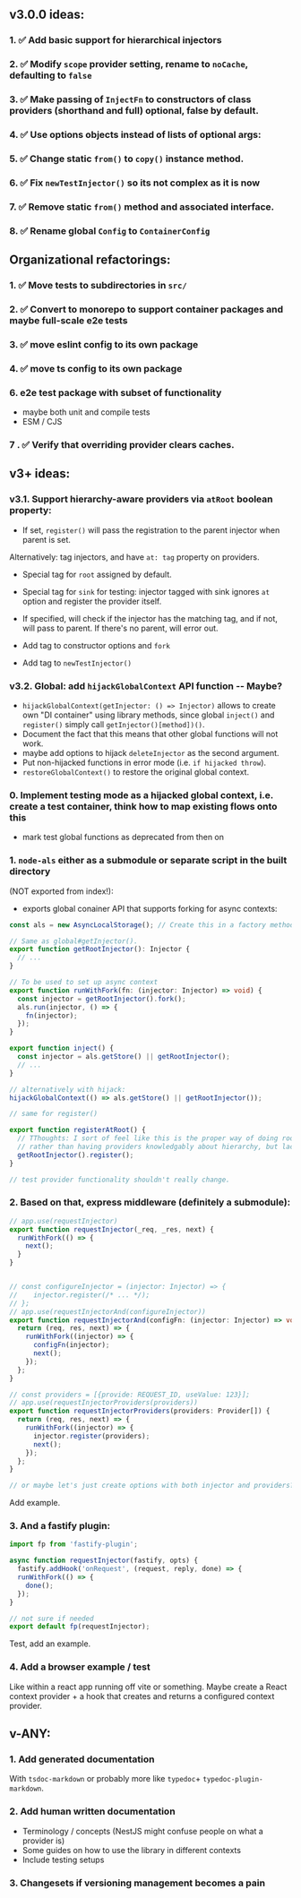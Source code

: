 ## v3.0.0 ideas:

### 1. ✅ Add basic support for hierarchical injectors

### 2. ✅ Modify `scope` provider setting, rename to `noCache`, defaulting to `false`

### 3. ✅ Make passing of `InjectFn` to constructors of class providers (shorthand and full) optional, false by default.

### 4. ✅ Use options objects instead of lists of optional args:

### 5. ✅ Change static `from()` to `copy()` instance method.

### 6. ✅ Fix `newTestInjector()` so its not complex as it is now

### 7. ✅ Remove static `from()` method and associated interface.

### 8. ✅ Rename global `Config` to `ContainerConfig`

## Organizational refactorings:

### 1. ✅ Move tests to subdirectories in `src/`

### 2. ✅ Convert to monorepo to support container packages and maybe full-scale e2e tests

### 3. ✅ move eslint config to its own package

### 4. ✅ move ts config to its own package

### 6. e2e test package with subset of functionality

- maybe both unit and compile tests
- ESM / CJS

### 7 . ✅ Verify that overriding provider clears caches.

## v3+ ideas:

### v3.1. Support hierarchy-aware providers via `atRoot` boolean property:

- If set, `register()` will pass the registration to the parent injector when parent is set.

Alternatively: tag injectors, and have `at: tag` property on providers.

- Special tag for `root` assigned by default.
- Special tag for `sink` for testing: injector tagged with sink ignores `at` option and register the
  provider itself.

- If specified, will check if the injector has the matching tag, and if not, will pass to parent. If
  there's no parent, will error out.

- Add tag to constructor options and `fork`
- Add tag to `newTestInjector()`

### v3.2. Global: add `hijackGlobalContext` API function -- Maybe?

- `hijackGlobalContext(getInjector: () => Injector)` allows to create own "DI container" using
  library methods, since global `inject()` and `register()` simply call `getInjector()[method])()`.
- Document the fact that this means that other global functions will not work.
- maybe add options to hijack `deleteInjector` as the second argument.
- Put non-hijacked functions in error mode (i.e. `if hijacked throw`).
- `restoreGlobalContext()` to restore the original global context.

### 0. Implement testing mode as a hijacked global context, i.e. create a test container, think how to map existing flows onto this

- mark test global functions as deprecated from then on

### 1. `node-als` either as a submodule or separate script in the built directory

(NOT exported from index!):

- exports global conainer API that supports forking for async contexts:

```typescript
const als = new AsyncLocalStorage(); // Create this in a factory method.

// Same as global#getInjector().
export function getRootInjector(): Injector {
  // ...
}

// To be used to set up async context
export function runWithFork(fn: (injector: Injector) => void) {
  const injector = getRootInjector().fork();
  als.run(injector, () => {
    fn(injector);
  });
}

export function inject() {
  const injector = als.getStore() || getRootInjector();
  // ...
}

// alternatively with hijack:
hijackGlobalContext(() => als.getStore() || getRootInjector());

// same for register()

export function registerAtRoot() {
  // TThoughts: I sort of feel like this is the proper way of doing root registrations,
  // rather than having providers knowledgably about hierarchy, but lack foresight here.
  getRootInjector().register();
}

// test provider functionality shouldn't really change.
```

### 2. Based on that, express middleware (definitely a submodule):

```typescript
// app.use(requestInjector)
export function requestInjector(_req, _res, next) {
  runWithFork(() => {
    next();
  }
}


// const configureInjector = (injector: Injector) => {
//    injector.register(/* ... */);
// };
// app.use(requestInjectorAnd(configureInjector))
export function requestInjectorAnd(configFn: (injector: Injector) => void) {
  return (req, res, next) => {
    runWithFork((injector) => {
      configFn(injector);
      next();
    });
  };
}

// const providers = [{provide: REQUEST_ID, useValue: 123}];
// app.use(requestInjectorProviders(providers))
export function requestInjectorProviders(providers: Provider[]) {
  return (req, res, next) => {
    runWithFork((injector) => {
      injector.register(providers);
      next();
    });
  };
}

// or maybe let's just create options with both injector and providers?
```

Add example.

### 3. And a fastify plugin:

```typescript
import fp from 'fastify-plugin';

async function requestInjector(fastify, opts) {
  fastify.addHook('onRequest', (request, reply, done) => {
  runWithFork(() => {
    done();
  });
}

// not sure if needed
export default fp(requestInjector);
```

Test, add an example.

### 4. Add a browser example / test

Like within a react app running off vite or something. Maybe create a React context provider + a
hook that creates and returns a configured context provider.

## v-ANY:

### 1. Add generated documentation

With `tsdoc-markdown` or probably more like `typedoc`+ `typedoc-plugin-markdown`.

### 2. Add human written documentation

- Terminology / concepts (NestJS might confuse people on what a provider is)
- Some guides on how to use the library in different contexts
- Include testing setups

### 3. Changesets if versioning management becomes a pain
